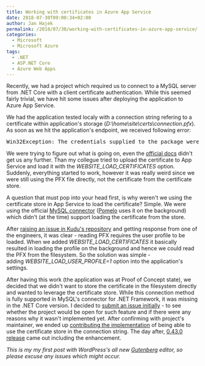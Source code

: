 ```yaml
---
title: Working with certificates in Azure App Service
date: 2018-07-30T09:00:34+02:00
author: Jan Hajek
permalink: /2018/07/30/working-with-certificates-in-azure-app-service/
categories:
  - Microsoft
  - Microsoft Azure
tags:
  - .NET
  - ASP.NET Core
  - Azure Web Apps
---
```


<p>Recently, we had a project which required us to connect to a MySQL server from .NET Core with a client certificate authentication. While this seemed fairly trivial, we have hit some issues after deploying the application to Azure App Service.</p>


<!-- wp:more {"customText":"Read more"} -->
<p><!--more Read more--></p>



<p>We had the application tested localy with a connection string refering to a certificate within application's storage (<em>D:\home\site\certs\connection.pfx</em>). As soon as we hit the application's endpoint, we received following error:</p>


<!-- wp:preformatted -->
<pre class="lang:default highlight:0 decode:true wp-block-preformatted">Win32Exception: The credentials supplied to the package were not recognized</pre>
<!-- /wp:preformatted -->


<p>We were trying to figure out what is going on, even the <a href="https://docs.microsoft.com/en-us/azure/app-service/app-service-web-ssl-cert-load#alternative-load-certificate-as-a-file">official docs</a> didn't get us any further. Than my collegue tried to upload the certificate to App Service and load it with the <em>WEBSITE_LOAD_CERTIFICATES</em> option. Suddenly, everything started to work, however it was really weird since we were still using the PFX file directly, not the certificate from the certificate store.</p>



<p>A question that must pop into your head first, is why weren't we using the certificate store in App Service to load the certificate? Simple. We were using the official <a href="https://github.com/mysql-net/MySqlConnector">MySQL connector</a> (<a href="https://github.com/PomeloFoundation/Pomelo.EntityFrameworkCore.MySql">Pomelo</a> uses it on the background) which didn't (at the time) support loading the certificate from the store.</p>



<p>After <a href="https://github.com/projectkudu/kudu/issues/2820">raising an issue in Kudu's repository</a> and getting response from one of the engineers, it was clear - reading PFX requires the user profile to be loaded. When we added <em>WEBSITE_LOAD_CERTIFICATES</em> it basically resulted in loading the profile on the background and hence we could read the PFX from the filesystem. So the solution was simple - adding <em>WEBSITE_LOAD_USER_PROFILE=1</em> option into the application's settings.</p>



<p>After having this work (the application was at Proof of Concept state), we decided that we didn't want to store the certificate in the filesystem directly and wanted to leverage the certificate store. While this connection method is fully supported in MySQL's connector for .NET Framework, it was missing in the .NET Core version. I decided to <a href="https://github.com/mysql-net/MySqlConnector/issues/536">submit an issue initially</a> - to see whether the project would be open for such feature and if there were any reasons why it wasn't implemented yet. After confirming with project's maintainer, we ended up <a href="https://github.com/mysql-net/MySqlConnector/pull/537">contributing the implementation</a> of being able to use the certificate store in the connection string. The day after, <a href="https://github.com/mysql-net/MySqlConnector/releases/tag/0.43.0">0.43.0 release</a> came out including the enhancement.</p>



<p><em>This is my my first post with WordPress's all new <a href="https://wordpress.org/gutenberg/">Gutenberg</a> editor, so please excuse any issues which might occur.</em></p>
